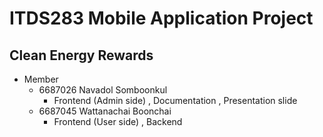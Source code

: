 # ITDS283 Mobile Application Project
## Clean Energy Rewards
- Member
  - 6687026 Navadol Somboonkul
    - Frontend (Admin side) , Documentation , Presentation slide
  - 6687045 Wattanachai Boonchai
    - Frontend (User side) , Backend 
 

